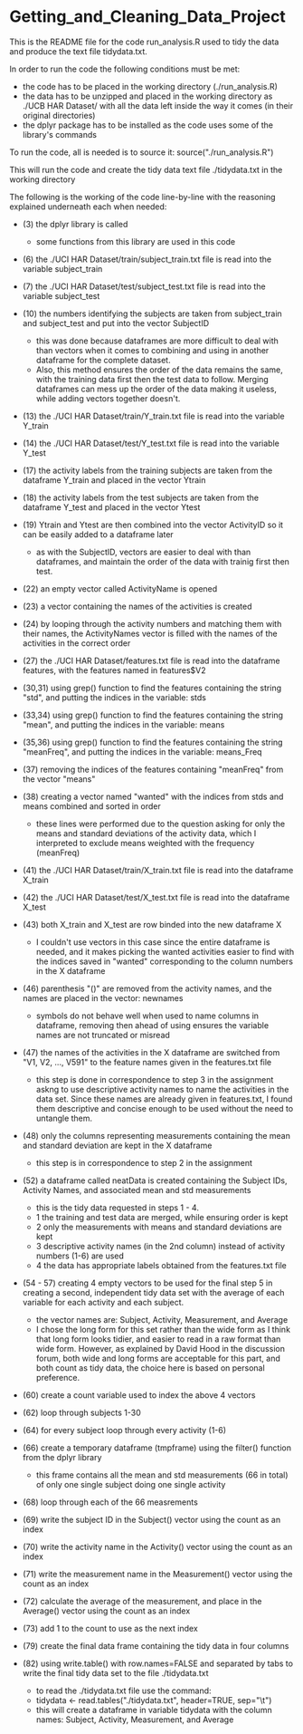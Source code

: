 # Getting_and_Cleaning_Data_Project

This is the README file for the code run_analysis.R used to tidy the data and produce the text file tidydata.txt.

In order to run the code the following conditions must be met:
- the code has to be placed in the working directory (./run_analysis.R)
- the data has to be unzipped and placed in the working directory as ./UCB HAR Dataset/ with all the data left inside the way it comes (in their original directories)
- the dplyr package has to be installed as the code uses some of the library's commands

To run the code, all is needed is to source it:
source("./run_analysis.R")

This will run the code and create the tidy data text file ./tidydata.txt in the working directory

The following is the working of the code line-by-line with the reasoning explained underneath each when needed:
- (3) the dplyr library is called
  - some functions from this library are used in this code

- (6) the ./UCI HAR Dataset/train/subject_train.txt file is read into the variable subject_train
- (7) the ./UCI HAR Dataset/test/subject_test.txt file is read into the variable subject_test

- (10) the numbers identifying the subjects are taken from subject_train and subject_test and put into the vector SubjectID
  - this was done because dataframes are more difficult to deal with than vectors when it comes to combining and using in another dataframe for the complete dataset.
  - Also, this method ensures the order of the data remains the same, with the training data first then the test data to follow. Merging dataframes can mess up the order of the data making it useless, while adding vectors together doesn't.

- (13) the ./UCI HAR Dataset/train/Y_train.txt file is read into the variable Y_train
- (14) the ./UCI HAR Dataset/test/Y_test.txt file is read into the variable Y_test

- (17) the activity labels from the training subjects are taken from the dataframe Y_train and placed in the vector Ytrain
- (18) the activity labels from the test subjects are taken from the dataframe Y_test and placed in the vector Ytest
- (19) Ytrain and Ytest are then combined into the vector ActivityID so it can be easily added to a dataframe later
  - as with the SubjectID, vectors are easier to deal with than dataframes, and maintain the order of the data with trainig first then test.

- (22) an empty vector called ActivityName is opened
- (23) a vector containing the names of the activities is created
- (24) by looping through the activity numbers and matching them with their names, the ActivityNames vector is filled with the names of the activities in the correct order

- (27) the ./UCI HAR Dataset/features.txt file is read into the dataframe features, with the features named in features$V2

- (30,31) using grep() function to find the features containing the string "std", and putting the indices in the variable: stds
- (33,34) using grep() function to find the features containing the string "mean", and putting the indices in the variable: means
- (35,36) using grep() function to find the features containing the string "meanFreq", and putting the indices in the variable: means_Freq
- (37) removing the indices of the features containing "meanFreq" from the vector "means"
- (38) creating a vector named "wanted" with the indices from stds and means combined and sorted in order
  - these lines were performed due to the question asking for only the means and standard deviations of the activity data, which I interpreted to exclude means weighted with the frequency (meanFreq)

- (41) the ./UCI HAR Dataset/train/X_train.txt file is read into the dataframe X_train
- (42) the ./UCI HAR Dataset/test/X_test.txt file is read into the dataframe X_test
- (43) both X_train and X_test are row binded into the new dataframe X
  - I couldn't use vectors in this case since the entire dataframe is needed, and it makes picking the wanted activities easier to find with the indices saved in "wanted" corresponding to the column numbers in the X dataframe

- (46) parenthesis "()" are removed from the activity names, and the names are placed in the vector: newnames
  - symbols do not behave well when used to name columns in dataframe, removing then ahead of using ensures the variable names are not truncated or misread
- (47) the names of the activities in the X dataframe are switched from "V1, V2, ..., V591" to the feature names given in the features.txt file
  - this step is done in correspondence to step 3 in the assignment askng to use descriptive activity names to name the activities in the data set. Since these names are already given in features.txt, I found them descriptive and concise enough to be used without the need to untangle them.
- (48) only the columns representing measurements containing the mean and standard deviation are kept in the X dataframe
  - this step is in correspondence to step 2 in the assignment

- (52) a dataframe called neatData is created containing the Subject IDs, Activity Names, and associated mean and std measurements
  - this is the tidy data requested in steps 1 - 4.
  - 1 the training and test data are merged, while ensuring order is kept
  - 2 only the measurements with means and standard deviations are kept
  - 3 descriptive activity names (in the 2nd column) instead of activity numbers (1-6) are used
  - 4 the data has appropriate labels obtained from the features.txt file

- (54 - 57) creating 4 empty vectors to be used for the final step 5 in creating a second, independent tidy data set with the average of each variable for each activity and each subject.
  - the vector names are: Subject, Activity, Measurement, and Average
  - I chose the long form for this set rather than the wide form as I think that long form looks tidier, and easier to read in a raw format than wide form. However, as explained by David Hood in the discussion forum, both wide and long forms are acceptable for this part, and both count as tidy data, the choice here is based on personal preference.

- (60) create a count variable used to index the above 4 vectors

- (62) loop through subjects 1-30
- (64) for every subject loop through every activity (1-6)
- (66) create a temporary dataframe (tmpframe) using the filter() function from the dplyr library
  - this frame contains all the mean and std measurements (66 in total) of only one single subject doing one single activity
- (68) loop through each of the 66 measrements
- (69) write the subject ID in the Subject() vector using the count as an index
- (70) write the activity name in the Activity() vector using the count as an index
- (71) write the measurement name in the Measurement() vector using the count as an index
- (72) calculate the average of the measurement, and place in the Average() vector using the count as an index
- (73) add 1 to the count to use as the next index

- (79) create the final data frame containing the tidy data in four columns
- (82) using write.table() with row.names=FALSE and separated by tabs to write the final tidy data set to the file ./tidydata.txt
  - to read the ./tidydata.txt file use the command: 
  - tidydata <- read.tables("./tidydata.txt", header=TRUE, sep="\t")
  - this will create a dataframe in variable tidydata with the column names: Subject, Activity, Measurement, and Average


